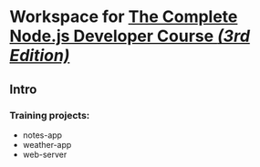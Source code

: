 # Workspace for [The Complete Node.js Developer Course _(3rd Edition)_](https://www.udemy.com/course/the-complete-nodejs-developer-course-2/)

## Intro

### Training projects:

* notes-app
* weather-app
* web-server

